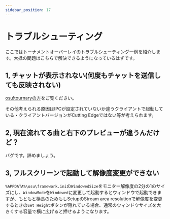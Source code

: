 ```yaml
---
sidebar_position: 17
---
```


# トラブルシューティング

ここではトーナメントオーバーレイのトラブルシューティング一例を紹介します。大抵の問題はこちらで解決できるようになっているはずです。

## 1, チャットが表示されない(何度もチャットを送信しても反映されない)

[osu!tournaryの方](../osu_tournary/troubleshooting.md#2-チャットが表示されない何度もチャットを送信しても反映されない)をご覧ください。

その他考えられる原因はIPCが設定されていないか違うクライアントで起動している・クライアントバージョンがCutting Edgeではない等が考えられます。

## 2, 現在流れてる曲と右下のプレビューが違うんだけど？

バグです。諦めましょう。

## 3, フルスクリーンで起動して解像度変更ができない

`%APPDATA%\osu\framework.ini`の`WindowedSize`をモニター解像度の2分の1のサイズにし、`WindowMode`を`Windowed`に変更して起動するとウィンドウで起動できますが、もともと横長のためもしSetupのStream area resolutionで解像度を変更するときの`Set Height`ボタンが隠れている場合、通常のウィンドウサイズを大きくする容量で横に広げると押せるようになります。
